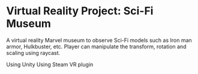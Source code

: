 # Virtual Reality Project: Sci-Fi Museum

A virtual reality Marvel museum to observe Sci-Fi models such as Iron man armor, Hulkbuster, etc.
Player can manipulate the transform, rotation and scaling using raycast.

Using Unity
Using Steam VR plugin
